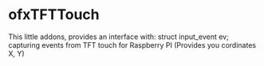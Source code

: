 # ofxTFTTouch

This little addons, provides an interface with:
struct input_event ev;
<br>
capturing events from TFT touch for Raspberry PI (Provides you cordinates X, Y)

